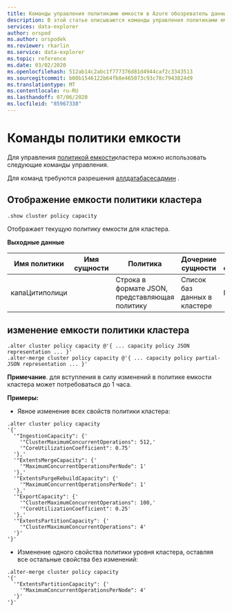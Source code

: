 ```yaml
---
title: Команды управления политиками емкости в Azure обозреватель данных | Документация Майкрософт
description: В этой статье описываются команды управления политиками емкости в Azure обозреватель данных.
services: data-explorer
author: orspod
ms.author: orspodek
ms.reviewer: rkarlin
ms.service: data-explorer
ms.topic: reference
ms.date: 03/02/2020
ms.openlocfilehash: 512ab14c2abc1f777376d81d4944caf2c3343513
ms.sourcegitcommit: b08b1546122b64fb8e465073c93c78c7943824d9
ms.translationtype: MT
ms.contentlocale: ru-RU
ms.lasthandoff: 07/06/2020
ms.locfileid: "85967338"
---
```

# <a name="capacity-policy-commands"></a>Команды политики емкости

Для управления [политикой емкости](../management/capacitypolicy.md)кластера можно использовать следующие команды управления.

Для команд требуются разрешения [аллдатабасесадмин](../management/access-control/role-based-authorization.md) .

## <a name="show-cluster-policy-capacity"></a>Отображение емкости политики кластера

```kusto
.show cluster policy capacity
```

Отображает текущую политику емкости для кластера.

**Выходные данные**

|Имя политики | Имя сущности | Политика | Дочерние сущности | Тип сущности
|---|---|---|---|---
|капаЦитиполици | | Строка в формате JSON, представляющая политику | Список баз данных в кластере |Кластер


## <a name="alter-cluster-policy-capacity"></a>изменение емкости политики кластера

```kusto
.alter cluster policy capacity @'{ ... capacity policy JSON representation ... }'
.alter-merge cluster policy capacity @'{ ... capacity policy partial-JSON representation ... }'
```

**Примечание**. для вступления в силу изменений в политике емкости кластера может потребоваться до 1 часа.

**Примеры:**

* Явное изменение всех свойств политики кластера:

```kusto
.alter cluster policy capacity
'{'
  '"IngestionCapacity": {'
    '"ClusterMaximumConcurrentOperations": 512,'
    '"CoreUtilizationCoefficient": 0.75'
  '},'
  '"ExtentsMergeCapacity": {'
    '"MaximumConcurrentOperationsPerNode": 1'
  '},'
  '"ExtentsPurgeRebuildCapacity": {'
    '"MaximumConcurrentOperationsPerNode": 1'
  '},'
  '"ExportCapacity": {'
    '"ClusterMaximumConcurrentOperations": 100,'
    '"CoreUtilizationCoefficient": 0.25'
  '},'
  '"ExtentsPartitionCapacity": {'
    '"ClusterMaximumConcurrentOperations": 4'
  '}'
'}'
```

* Изменение одного свойства политики уровня кластера, оставляя все остальные свойства без изменений:

```kusto
.alter-merge cluster policy capacity
'{'
  '"ExtentsPartitionCapacity": {'
    '"MaximumConcurrentOperationsPerNode": 4'
  '}'
'}'
```
